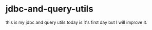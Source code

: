 # jdbc-and-query-utils
this is my jdbc and query utils.today is it's first day but  I  will improve it.
